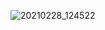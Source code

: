 ![20210228_124522](https://github.com/user-attachments/assets/cf6a8b26-2597-45bb-9a23-384a813112bd)
